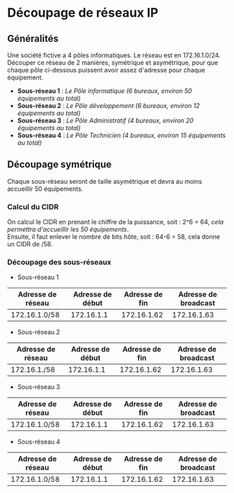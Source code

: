 # Découpage de réseaux IP

## Généralités
Une société fictive a 4 pôles informatiques. Le réseau est en 172.16.1.0/24.
Découper ce réseau de 2 manières, symétrique et asymétrique, pour que chaque pôle ci-dessous puissent avoir assez d'adresse pour chaque équipement.

  * **Sous-réseau 1** : _Le Pôle informatique (6 bureaux, environ 50 équipements au total)_
  * **Sous-réseau 2** : _Le Pôle développement (6 bureaux, environ 12 équipements au total)_
  * **Sous-réseau 3** : _Le Pôle Administratif (4 bureaux, environ 20 équipements au total)_
  * **Sous-réseau 4** : _Le Pôle Technicien (4 bureaux, environ 15 équipements au total)_

## Découpage symétrique
Chaque sous-réseau seront de taille asymétrique et devra au moins accueillir 50 équipements.
### Calcul du CIDR
On calcul le CIDR en prenant le chiffre de la puissance, soit : 2^6 = 64, _cela permettra d'accueillir les 50 équipements_.<br>
Ensuite, il faut enlever le nombre de bits hôte, soit : 64-6 = 58, cela donne un CIDR de /58.
### Découpage des sous-réseaux
  * Sous-réseau 1

Adresse de réseau | Adresse de début | Adresse de fin | Adresse de broadcast
--- | --- | --- | ---
172.16.1.0/58 | 172.16.1.1 | 172.16.1.62 | 172.16.1.63

  * Sous-réseau 2

Adresse de réseau | Adresse de début | Adresse de fin | Adresse de broadcast
--- | --- | --- | ---
172.16.1./58 | 172.16.1.1 | 172.16.1.62 | 172.16.1.63

  * Sous-réseau 3

Adresse de réseau | Adresse de début | Adresse de fin | Adresse de broadcast
--- | --- | --- | ---
172.16.1.0/58 | 172.16.1.1 | 172.16.1.62 | 172.16.1.63

  * Sous-réseau 4

Adresse de réseau | Adresse de début | Adresse de fin | Adresse de broadcast
--- | --- | --- | ---
172.16.1.0/58 | 172.16.1.1 | 172.16.1.62 | 172.16.1.63

